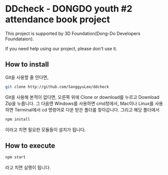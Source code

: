 DDcheck - DONGDO youth #2 attendance book project
=======================================

This project is supported by 3D Foundation(Dong-Do Developers Foundataion).


If you need help using our project, please don't use it.


How to install
---------------------------------------

Git을 사용할 줄 안다면,

```sh
git clone http://github.com/SanggyuLee/ddcheck
```

Git을 사용해 본적이 없다면, 오른쪽 위에 Clone or download를 누르고 Download Zip을 누릅니다.
그 다음엔 Windows를 사용하면 cmd창에서, Mac이나 Linux를 사용하면 Terminal에서
cd 명령어로 다운 받은 폴더를 찾아갑니다. 그리고 해당 폴더에서
```sh
npm install
```
이라고 치면 필요한 모듈들이 설치가 됩니다.

How to execute
----------------------------------------

```sh
npm start
```
라고 치면 실행이 됩니다.
